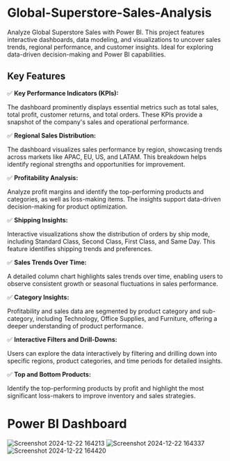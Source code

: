# Global-Superstore-Sales-Analysis
Analyze Global Superstore Sales with Power BI. This project features interactive dashboards, data modeling, and visualizations to uncover sales trends, regional performance, and customer insights. Ideal for exploring data-driven decision-making and Power BI capabilities.

## Key Features

✅ **Key Performance Indicators (KPIs):**

The dashboard prominently displays essential metrics such as total sales, total profit, customer returns, and total orders. These KPIs provide a snapshot of the company's sales and operational performance.

✅ **Regional Sales Distribution:**

The dashboard visualizes sales performance by region, showcasing trends across markets like APAC, EU, US, and LATAM. This breakdown helps identify regional strengths and opportunities for improvement.

✅ **Profitability Analysis:**

Analyze profit margins and identify the top-performing products and categories, as well as loss-making items. The insights support data-driven decision-making for product optimization.

✅ **Shipping Insights:**

Interactive visualizations show the distribution of orders by ship mode, including Standard Class, Second Class, First Class, and Same Day. This feature identifies shipping trends and preferences.

✅ **Sales Trends Over Time:**

A detailed column chart highlights sales trends over time, enabling users to observe consistent growth or seasonal fluctuations in sales performance.

✅ **Category Insights:**

Profitability and sales data are segmented by product category and sub-category, including Technology, Office Supplies, and Furniture, offering a deeper understanding of product performance.

✅ **Interactive Filters and Drill-Downs:**

Users can explore the data interactively by filtering and drilling down into specific regions, product categories, and time periods for detailed insights.

✅ **Top and Bottom Products:**

Identify the top-performing products by profit and highlight the most significant loss-makers to improve inventory and sales strategies.

# Power BI Dashboard


![Screenshot 2024-12-22 164213](https://github.com/user-attachments/assets/a60a81a5-4234-4e59-8b14-46db6c964010)
![Screenshot 2024-12-22 164337](https://github.com/user-attachments/assets/ceb92d39-f12e-4a00-a98b-84ed386a4865)
![Screenshot 2024-12-22 164420](https://github.com/user-attachments/assets/3b19ceaf-7820-4b73-ae29-dbecdf057efd)



